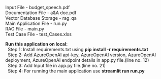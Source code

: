 Input File - budget_speech.pdf <br/>
Documentation File - a&A doc.pdf <br/>
Vector Database Storage - rag_qa <br/>
Main Application File - run.py <br/>
RAG File - main.py <br/>
Test Case File - test_Cases.xlxs

<b>Run this application on local:</b><br/>
 &nbsp; Step 1: Install requirements.txt using <b>pip install -r requirements.txt</b> <br/>
 &nbsp; Step 2: Add AzureOpenAI api-key, AzureOpenAI version, AzureOpenAI deployment, AzureOpenAI endpoint details in app.py file.(line no. 12) <br/>
 &nbsp; Step 3: Add Input file in app.py file.(line no. 21) <br/>
 &nbsp; Step 4: For running the main application use <b>streamlit run run.py<b/> <br/>
 
